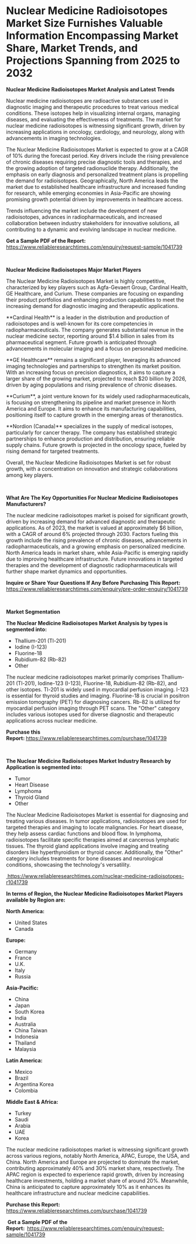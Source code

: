 <p><h1>Nuclear Medicine Radioisotopes Market Size Furnishes Valuable Information Encompassing Market Share, Market Trends, and Projections Spanning from 2025 to 2032</h1></p><p><strong>Nuclear Medicine Radioisotopes Market Analysis and Latest Trends</strong></p>
<p><p>Nuclear medicine radioisotopes are radioactive substances used in diagnostic imaging and therapeutic procedures to treat various medical conditions. These isotopes help in visualizing internal organs, managing diseases, and evaluating the effectiveness of treatments. The market for nuclear medicine radioisotopes is witnessing significant growth, driven by increasing applications in oncology, cardiology, and neurology, along with advancements in imaging technologies.</p><p>The Nuclear Medicine Radioisotopes Market is expected to grow at a CAGR of 10% during the forecast period. Key drivers include the rising prevalence of chronic diseases requiring precise diagnostic tools and therapies, and the growing adoption of targeted radionuclide therapy. Additionally, the emphasis on early diagnosis and personalized treatment plans is propelling the demand for radioisotopes. Geographically, North America leads the market due to established healthcare infrastructure and increased funding for research, while emerging economies in Asia-Pacific are showing promising growth potential driven by improvements in healthcare access.</p><p>Trends influencing the market include the development of new radioisotopes, advances in radiopharmaceuticals, and increased collaboration between industry stakeholders for innovative solutions, all contributing to a dynamic and evolving landscape in nuclear medicine.</p></p>
<p><strong>Get a Sample PDF of the Report:&nbsp;</strong> <a href="https://www.reliableresearchtimes.com/enquiry/request-sample/1041739?utm_campaign=2237&utm_medium=2&utm_source=Github&utm_content=ia&utm_term=13042025&utm_id=nuclear-medicine-radioisotopes">https://www.reliableresearchtimes.com/enquiry/request-sample/1041739</a></p>
<p>&nbsp;</p>
<p><strong>Nuclear Medicine Radioisotopes Major Market Players</strong></p>
<p><p>The Nuclear Medicine Radioisotopes Market is highly competitive, characterized by key players such as Agfa-Gevaert Group, Cardinal Health, GE Healthcare, and Curium. These companies are focusing on expanding their product portfolios and enhancing production capabilities to meet the increasing demand for diagnostic imaging and therapeutic applications.</p><p>**Cardinal Health** is a leader in the distribution and production of radioisotopes and is well-known for its core competencies in radiopharmaceuticals. The company generates substantial revenue in the nuclear medicine sector, reporting around $1.4 billion in sales from its pharmaceutical segment. Future growth is anticipated through advancements in molecular imaging and a focus on personalized medicine.</p><p>**GE Healthcare** remains a significant player, leveraging its advanced imaging technologies and partnerships to strengthen its market position. With an increasing focus on precision diagnostics, it aims to capture a larger share of the growing market, projected to reach $20 billion by 2026, driven by aging populations and rising prevalence of chronic diseases.</p><p>**Curium**, a joint venture known for its widely used radiopharmaceuticals, is focusing on strengthening its pipeline and market presence in North America and Europe. It aims to enhance its manufacturing capabilities, positioning itself to capture growth in the emerging areas of theranostics.</p><p>**Nordion (Canada)** specializes in the supply of medical isotopes, particularly for cancer therapy. The company has established strategic partnerships to enhance production and distribution, ensuring reliable supply chains. Future growth is projected in the oncology space, fueled by rising demand for targeted treatments.</p><p>Overall, the Nuclear Medicine Radioisotopes Market is set for robust growth, with a concentration on innovation and strategic collaborations among key players.</p></p>
<p>&nbsp;</p>
<p><strong>What Are The Key Opportunities For Nuclear Medicine Radioisotopes Manufacturers?</strong></p>
<p><p>The nuclear medicine radioisotopes market is poised for significant growth, driven by increasing demand for advanced diagnostic and therapeutic applications. As of 2023, the market is valued at approximately $6 billion, with a CAGR of around 6% projected through 2030. Factors fueling this growth include the rising prevalence of chronic diseases, advancements in radiopharmaceuticals, and a growing emphasis on personalized medicine. North America leads in market share, while Asia-Pacific is emerging rapidly due to improving healthcare infrastructure. Future innovations in targeted therapies and the development of diagnostic radiopharmaceuticals will further shape market dynamics and opportunities.</p></p>
<p><strong>Inquire or Share Your Questions If Any Before Purchasing This Report:</strong> <a href="https://www.reliableresearchtimes.com/enquiry/pre-order-enquiry/1041739?utm_campaign=2237&utm_medium=2&utm_source=Github&utm_content=ia&utm_term=13042025&utm_id=nuclear-medicine-radioisotopes">https://www.reliableresearchtimes.com/enquiry/pre-order-enquiry/1041739</a></p>
<p>&nbsp;</p>
<p><strong>Market Segmentation</strong></p>
<p><strong>The Nuclear Medicine Radioisotopes Market Analysis by types is segmented into:</strong></p>
<p><ul><li>Thallium-201 (Tl-201)</li><li>Iodine (I-123)</li><li>Fluorine-18</li><li>Rubidium-82 (Rb-82)</li><li>Other</li></ul></p>
<p><p>The nuclear medicine radioisotopes market primarily comprises Thallium-201 (Tl-201), Iodine-123 (I-123), Fluorine-18, Rubidium-82 (Rb-82), and other isotopes. Tl-201 is widely used in myocardial perfusion imaging. I-123 is essential for thyroid studies and imaging. Fluorine-18 is crucial in positron emission tomography (PET) for diagnosing cancers. Rb-82 is utilized for myocardial perfusion imaging through PET scans. The "Other" category includes various isotopes used for diverse diagnostic and therapeutic applications across nuclear medicine.</p></p>
<p><strong>Purchase this Report:&nbsp;</strong><a href="https://www.reliableresearchtimes.com/purchase/1041739?utm_campaign=2237&utm_medium=2&utm_source=Github&utm_content=ia&utm_term=13042025&utm_id=nuclear-medicine-radioisotopes">https://www.reliableresearchtimes.com/purchase/1041739</a></p>
<p>&nbsp;</p>
<p><strong>The Nuclear Medicine Radioisotopes Market Industry Research by Application is segmented into:</strong></p>
<p><ul><li>Tumor</li><li>Heart Disease</li><li>Lymphoma</li><li>Thyroid Gland</li><li>Other</li></ul></p>
<p><p>The Nuclear Medicine Radioisotopes Market is essential for diagnosing and treating various diseases. In tumor applications, radioisotopes are used for targeted therapies and imaging to locate malignancies. For heart disease, they help assess cardiac functions and blood flow. In lymphoma, radioisotopes facilitate specific therapies aimed at cancerous lymphatic tissues. The thyroid gland applications involve imaging and treating disorders like hyperthyroidism or thyroid cancer. Additionally, the "Other" category includes treatments for bone diseases and neurological conditions, showcasing the technology's versatility.</p></p>
<p><a href="https://www.reliableresearchtimes.com/nuclear-medicine-radioisotopes-r1041739?utm_campaign=2237&utm_medium=2&utm_source=Github&utm_content=ia&utm_term=13042025&utm_id=nuclear-medicine-radioisotopes">&nbsp;https://www.reliableresearchtimes.com/nuclear-medicine-radioisotopes-r1041739</a></p>
<p><strong>In terms of Region, the Nuclear Medicine Radioisotopes Market Players available by Region are:</strong></p>
<p>
    <p> <strong> North America: </strong>
        <ul>
            <li>United States</li>
            <li>Canada</li>
        </ul>
        </p> 
    <p> <strong> Europe: </strong>
        <ul>
            <li>Germany</li>
            <li>France</li>
            <li>U.K.</li>
            <li>Italy</li>
            <li>Russia</li>
        </ul>
        </p> 
    <p> <strong> Asia-Pacific: </strong>
        <ul>
            <li>China</li>
            <li>Japan</li>
            <li>South Korea</li>
            <li>India</li>
            <li>Australia</li>
            <li>China Taiwan</li>
            <li>Indonesia</li>
            <li>Thailand</li>
            <li>Malaysia</li>
        </ul>
        </p> 
    <p> <strong> Latin America: </strong>
        <ul>
            <li>Mexico</li>
            <li>Brazil</li>
            <li>Argentina Korea</li>
            <li>Colombia</li>
        </ul>
        </p> 
    <p> <strong> Middle East & Africa: </strong>
        <ul>
            <li>Turkey</li>
            <li>Saudi</li>
            <li>Arabia</li>
            <li>UAE</li>
            <li>Korea</li>
        </ul>
    </p>
    </p>
<p><p>The nuclear medicine radioisotopes market is witnessing significant growth across various regions, notably North America, APAC, Europe, the USA, and China. North America and Europe are projected to dominate the market, contributing approximately 40% and 30% market share, respectively. The APAC region is expected to experience rapid growth, driven by increasing healthcare investments, holding a market share of around 20%. Meanwhile, China is anticipated to capture approximately 10% as it enhances its healthcare infrastructure and nuclear medicine capabilities.</p></p>
<p><strong>Purchase this Report: </strong><a href="https://www.reliableresearchtimes.com/purchase/1041739?utm_campaign=2237&utm_medium=2&utm_source=Github&utm_content=ia&utm_term=13042025&utm_id=nuclear-medicine-radioisotopes">https://www.reliableresearchtimes.com/purchase/1041739</a></p>
<p>&nbsp;<strong>Get a Sample PDF of the Report:&nbsp;&nbsp;</strong><a href="https://www.reliableresearchtimes.com/enquiry/request-sample/1041739?utm_campaign=2237&utm_medium=2&utm_source=Github&utm_content=ia&utm_term=13042025&utm_id=nuclear-medicine-radioisotopes">https://www.reliableresearchtimes.com/enquiry/request-sample/1041739</a></p>
<p><strong></strong></p>
<p><p></p><p></p><p></p></p>
